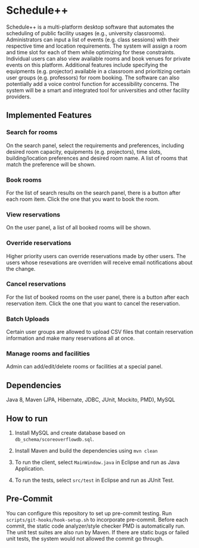 # Schedule++

Schedule++ is a multi-platform desktop software that automates the scheduling of public facility usages (e.g., university classrooms). Administrators can input a list of events (e.g. class sessions) with their respective time and location requirements. The system will assign a room and time slot for each of them while optimizing for these constraints. Individual users can also view available rooms and book venues for private events on this platform. Additional features include specifying the equipments (e.g. projector) available in a classroom and prioritizing certain user groups (e.g. professors) for room booking. The software can also potentially add a voice control function for accessibility concerns. The system will be a smart and integrated tool for universities and other facility providers.

## Implemented Features

### Search for rooms

On the search panel, select the requirements and preferences, including desired room capacity, equipments (e.g. projectors), time slots, building/location preferences and desired room name. A list of rooms that match the preference will be shown.

### Book rooms

For the list of search results on the search panel, there is a button after each room item. Click the one that you want to book the room.

### View reservations

On the user panel, a list of all booked rooms will be shown.

### Override reservations

Higher priority users can override reservations made by other users. The users whose resevations are overriden will receive email notifications about the change.

### Cancel reservations

For the list of booked rooms on the user panel, there is a button after each reservation item. Click the one that you want to cancel the reservation.

### Batch Uploads

Certain user groups are allowed to upload CSV files that contain reservation information and make many reservations all at once.

### Manage rooms and facilities

Admin can add/edit/delete rooms or facilities at a special panel. 

## Dependencies
Java 8, Maven (JPA, Hibernate, JDBC, JUnit, Mockito, PMD), MySQL

## How to run

1) Install MySQL and create database based on ```db_schema/scoreoverflowdb.sql```.

2) Install Maven and build the dependencies using ```mvn clean```

3) To run the client, select ```MainWindow.java``` in Eclipse and run as Java Application.

4) To run the tests, select ```src/test``` in Eclipse and run as JUnit Test.

## Pre-Commit

You can configure this repository to set up pre-commit testing. Run ```scripts/git-hooks/hook-setup.sh``` to incorporate pre-commit. Before each commit, the static code analyzer/style checker PMD is automatically run. The unit test suites are also run by Maven. If there are static bugs or failed unit tests, the system would not allowed the commit go through.
